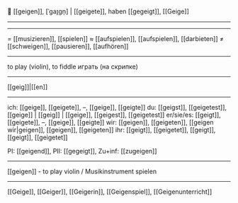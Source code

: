 🎻 [[geigen]], [ˈɡaɪ̯ɡn̩] | [[geigete]], haben [[gegeigt]], [[Geige]]

---

---
= [[musizieren]], [[spielen]]
≈ [[aufspielen]], [[aufspielen]], [[darbieten]]
≠ [[schweigen]], [[pausieren]], [[aufhören]]

---
to play (violin), to fiddle
играть (на скрипке)

---
[[geig]]|[[en]]

---
ich: [[geige]], [[geigete]], –, [[geige]], [[geigte]]
du: [[geigst]], [[geigetest]], [[geige]] | [[geig]] | [[geige]], [[geigest]], [[geigetest]]
er/sie/es: [[geigt]], [[geigete]], –, [[geige]], [[geigte]]
wir: [[geigen]], [[geigeten]], [[geigen wir|geigen]], [[geigen]], [[geigeten]]
ihr: [[geigt]], [[geigetet]], [[geigt]], [[geigt]], [[geigetet]]

PI: [[geigend]], PII: [[gegeigt]], Zu+inf: [[zugeigen]]

---
[[geigen]] - to play violin / Musikinstrument spielen

---
[[Geige]], [[Geiger]], [[Geigerin]], [[Geigenspiel]], [[Geigenunterricht]]